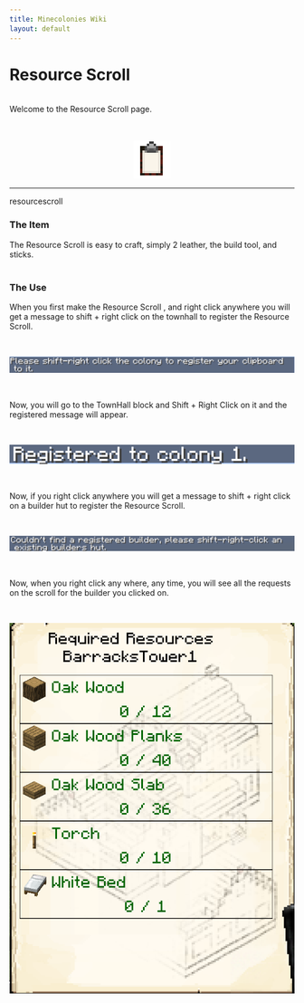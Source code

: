```yaml
---
title: Minecolonies Wiki
layout: default
---
```

# Resource Scroll 


<br>
Welcome to the Resource Scroll page. 
<br><br>

<br>
<p style="text-align:center;"><img src="../../assets/images/icons/minecolonies/clipboard.png" alt="Resource Scroll"></p>
    <hr />
<div class="infobox box text-center">
    <recipe>resourcescroll</recipe>
</div>

### The Item

The Resource Scroll  is easy to craft, simply 2 leather, the build tool, and sticks.  
<br>

### The Use

When you first make the Resource Scroll , and right click anywhere you will get a message to shift + right click on the townhall to register the Resource Scroll. 

<br>
<p style="text-align:center;"><img src="../../assets/images/items/clipboardinitmessage.png" alt="Resource Scroll Initial Message"></p>
<br>

Now, you will go to the TownHall block and Shift + Right Click on it and the registered message will appear.

<br>
<p style="text-align:center;"><img src="../../assets/images/items/clipboardregistered.png" alt="Resource Scroll Registered Message"></p>
<br>

Now, if you right click anywhere you will get a message to shift + right click on a builder hut to register the Resource Scroll. 

<br>
<p style="text-align:center;"><img src="../../assets/images/items/resourcebuilderinitmessage.png" alt="Resource Scroll Builder Message"></p>
<br>

Now, when you right click any where, any time, you will see all the requests on the scroll for the builder you clicked on. 

<br>
<p style="text-align:center;"><img src="../../assets/images/items/resourcescrolluse.png" alt="Resource Scroll Use"></p>
<br>
